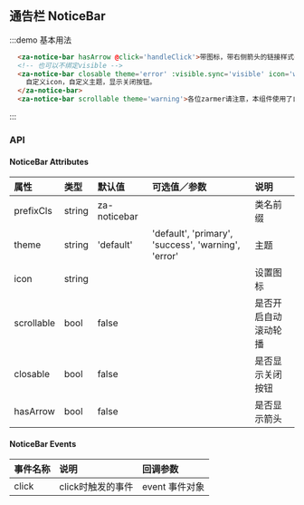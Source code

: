 <script>
export default {
  data() {
    return {
      visible: true,
    }
  },
  methods: {
    handleClick(){
      alert('click this notice!');
    }
  },
};
</script>

## 通告栏 NoticeBar

:::demo 基本用法
```html
  <za-notice-bar hasArrow @click='handleClick'>带图标，带右侧箭头的链接样式</za-notice-bar>
  <!-- 也可以不绑定visible -->
  <za-notice-bar closable theme='error' :visible.sync='visible' icon='wrong-round'>
    自定义icon，自定义主题，显示关闭按钮。
  </za-notice-bar>
  <za-notice-bar scrollable theme='warning'>各位zarmer请注意，本组件使用了自动滚动功能，更多用法请参见使用文档。</za-notice-bar>
```
:::

### API

#### NoticeBar Attributes

| 属性 | 类型 | 默认值 | 可选值／参数 | 说明 |
| :--- | :--- | :--- | :--- | :--- |
| prefixCls | string | za-noticebar | | 类名前缀 |
| theme | string | 'default' | 'default', 'primary', 'success', 'warning', 'error' | 主题 |
| icon | string | | | 设置图标 |
| scrollable | bool | false | | 是否开启自动滚动轮播 |
| closable | bool | false | | 是否显示关闭按钮 |
| hasArrow | bool | false | | 是否显示箭头 |

#### NoticeBar Events

| 事件名称 | 说明 | 回调参数 |
| :--- | :--- | :--- |
| click | click时触发的事件 | event 事件对象 |